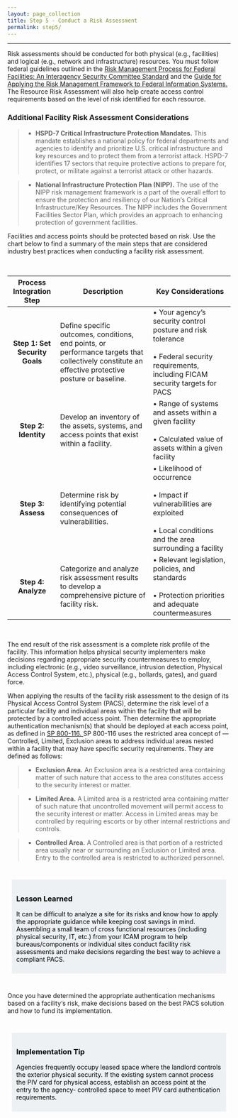 ```yaml
---
layout: page_collection
title: Step 5 - Conduct a Risk Assessment
permalink: step5/
---
```

<script src="https://use.fontawesome.com/e20c671b68.js"></script>
-----------------------------------------------------

Risk assessments should be conducted for both physical (e.g., facilities) and logical (e.g., network and infrastructure) resources. You must follow federal guidelines outlined in the <a href="https://www.dhs.gov/sites/default/files/publications/ISC_Risk-Management-Process_Aug_2013.pdf" target="_blank"> Risk Management Process for Federal Facilities: An Interagency Security Committee Standard</a> and the <a href="http://csrc.nist.gov/publications/nistpubs/800-37-rev1/sp800-37-rev1-final.pdf" target="_blank"> Guide for Applying the Risk Management Framework to Federal Information Systems.</a> The Resource Risk Assessment will also help create access control requirements based on the level of risk identified for each resource.


### Additional Facility Risk Assessment Considerations

> * **HSPD-7 Critical Infrastructure Protection Mandates.** This mandate establishes a national policy for federal departments and agencies to identify and prioritize U.S. critical infrastructure and key resources and to protect them from a terrorist attack. HSPD-7 identifies 17 sectors that require protective actions to prepare for, protect, or militate against a terrorist attack or other hazards.

> * **National Infrastructure Protection Plan (NIPP).** The use of the NIPP risk management framework is a part of the overall effort to ensure the protection and resiliency of our Nation‘s Critical Infrastructure/Key Resources. The NIPP includes the Government Facilities Sector Plan, which provides an approach to enhancing protection of government facilities.

Facilities and access points should be protected based on risk. Use the chart below to find a summary of the main steps that are considered industry best practices when conducting a facility risk assessment.

<br>

| <center> Process Integration Step </center> | <center> Description </center> | <center> Key Considerations </center> |
|:-------------------------------------------:|------------|------------------|
| **Step 1: Set Security Goals** | Define specific outcomes, conditions, end points, or performance targets that collectively constitute an effective protective posture or baseline. | • Your agency’s security control posture and risk tolerance<br><br> • Federal security requirements, including FICAM security targets for PACS |
| **Step 2: Identity** | Develop an inventory of the assets, systems, and access points that exist within a facility. | • Range of systems and assets within a given facility <br><br> • Calculated value of assets within a given facility |
| **Step 3: Assess** | Determine risk by identifying potential consequences of vulnerabilities. | •	Likelihood of occurrence <br><br> •	Impact if vulnerabilities are exploited <br><br> • Local conditions and the area surrounding a facility |
| **Step 4: Analyze** | Categorize and analyze risk assessment results to develop a comprehensive picture of facility risk. | •	Relevant legislation, policies, and standards <br><br> • Protection priorities and adequate countermeasures |

<br>

The end result of the risk assessment is a complete risk profile of the facility. This information helps physical security implementers make decisions regarding appropriate security countermeasures to employ, including electronic (e.g., video surveillance, intrusion detection, Physical Access Control System, etc.), physical (e.g., bollards, gates), and guard force.

When applying the results of the facility risk assessment to the design of its Physical Access Control System (PACS), determine the risk level of a particular facility and individual areas within the facility that will be protected by a controlled access point. Then determine the appropriate authentication mechanism(s) that should be deployed at each access point, as defined in <a href="http://nvlpubs.nist.gov/nistpubs/Legacy/SP/nistspecialpublication800-116.pdfSP" target="_blank"> SP 800-116. </a> SP 800-116 uses the restricted area concept of ― Controlled, Limited, Exclusion areas to address individual areas nested within a facility that may have specific security requirements. They are defined as follows:

> * **Exclusion Area.** An Exclusion area is a restricted area containing matter of such nature that access to the area constitutes access to the security interest or matter.

> * **Limited Area.** A Limited area is a restricted area containing matter of such nature that uncontrolled movement will permit access to the security interest or matter. Access in Limited areas may be controlled by requiring escorts or by other internal restrictions and controls.

> * **Controlled Area.** A Controlled area is that portion of a restricted area usually near or surrounding an Exclusion or Limited area. Entry to the controlled area is restricted to authorized personnel.

<br>

<div style="background-color: #edf1f3;color: black;margin: 10px;padding: 10px">

<h3><span>Lesson Learned</span></h3>
<p><span>It can be difficult to analyze a site for its risks and know how to apply the appropriate guidance while keeping cost savings in mind. Assembling a small team of cross functional resources (including physical security, IT, etc.) from your ICAM program to help bureaus/components or individual sites conduct facility risk assessments and make decisions regarding the best way to achieve a compliant PACS.</span></p>

</div>

<br>

Once you have determined the appropriate authentication mechanisms based on a facility‘s risk, make decisions based on the best PACS solution and how to fund its implementation.

<br>

<div style="background-color: #edf1f3;color: black;margin: 10px;padding: 10px">

<h3><span>Implementation Tip</span></h3>
<p><span>Agencies frequently occupy leased space where the landlord controls the exterior physical security. If the existing system cannot process the PIV card for physical access, establish an access point at the entry to the agency- controlled space to meet PIV card authentication requirements.</span></p>

</div>

<br>
